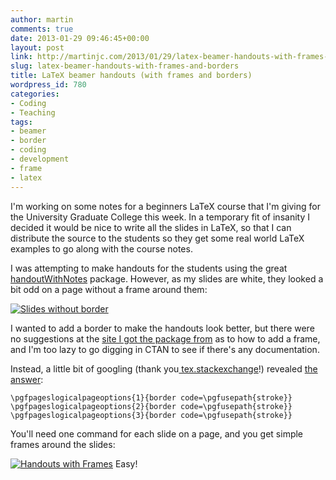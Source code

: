 ```yaml
---
author: martin
comments: true
date: 2013-01-29 09:46:45+00:00
layout: post
link: http://martinjc.com/2013/01/29/latex-beamer-handouts-with-frames-and-borders/
slug: latex-beamer-handouts-with-frames-and-borders
title: LaTeX beamer handouts (with frames and borders)
wordpress_id: 780
categories:
- Coding
- Teaching
tags:
- beamer
- border
- coding
- development
- frame
- latex
---
```


I'm working on some notes for a beginners LaTeX course that I'm giving for the University Graduate College this week. In a temporary fit of insanity I decided it would be nice to write all the slides in LaTeX, so that I can distribute the source to the students so they get some real world LaTeX examples to go along with the course notes.

I was attempting to make handouts for the students using the great [handoutWithNotes](http://www.guidodiepen.nl/2009/07/creating-latex-beamer-handouts-with-notes/) package. However, as my slides are white, they looked a bit odd on a page without a frame around them:


[![Slides without border](http://martinjc.com/wp-content/uploads/2013/01/Screen-Shot-2013-01-29-at-09.40.18.png)](http://martinjc.com/wp-content/uploads/2013/01/Screen-Shot-2013-01-29-at-09.40.18.png)


I wanted to add a border to make the handouts look better, but there were no suggestions at the [site I got the package from](http://www.guidodiepen.nl/2009/07/creating-latex-beamer-handouts-with-notes/) as to how to add a frame, and I'm too lazy to go digging in CTAN to see if there's any documentation.

Instead, a little bit of googling (thank you[ tex.stackexchange](http://tex.stackexchange.com/)!) revealed [the answer](http://tex.stackexchange.com/questions/74637/problem-with-drawing-borders-around-slides-in-latex-beamer-handouts-with-adobe-r):

    
    \pgfpageslogicalpageoptions{1}{border code=\pgfusepath{stroke}}
    \pgfpageslogicalpageoptions{2}{border code=\pgfusepath{stroke}}
    \pgfpageslogicalpageoptions{3}{border code=\pgfusepath{stroke}}


You'll need one command for each slide on a page, and you get simple frames around the slides:


[![Handouts with Frames](http://martinjc.com/wp-content/uploads/2013/01/Screen-Shot-2013-01-29-at-09.43.19.png)](http://martinjc.com/wp-content/uploads/2013/01/Screen-Shot-2013-01-29-at-09.43.19.png) Easy!
